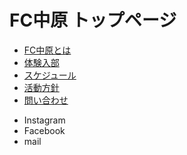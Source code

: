 # FC中原 トップページ

- [FC中原とは](team.md)
- [体験入部](trial.md)
- [スケジュール](https://docs.google.com/spreadsheets/d/e/2PACX-1vTOmgpe_ioHFw4rNdtMkbnwazqMDngQwoQFZCR4TCUA8v0G8Mq-aRgNOKdoI20REdWAXzr68w36auYM/pubhtml?gid=2030675636&single=true)
- [活動方針](about.md)
- [問い合わせ](contacts.md)

* Instagram
* Facebook
* mail